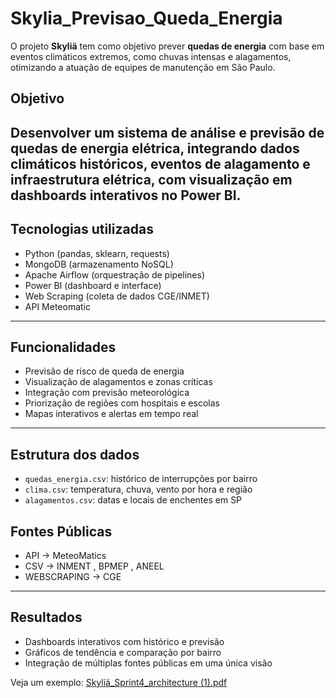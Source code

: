 # Skylia_Previsao_Queda_Energia
O projeto **Skyliä** tem como objetivo prever **quedas de energia** com base em eventos climáticos extremos, como chuvas intensas e alagamentos, otimizando a atuação de equipes de manutenção em São Paulo.

## Objetivo

Desenvolver um sistema de análise e previsão de quedas de energia elétrica, integrando dados climáticos históricos, eventos de alagamento e infraestrutura elétrica, com visualização em **dashboards interativos** no Power BI.
---
## Tecnologias utilizadas

- Python (pandas, sklearn, requests)
- MongoDB (armazenamento NoSQL)
- Apache Airflow (orquestração de pipelines)
- Power BI (dashboard e interface)
- Web Scraping (coleta de dados CGE/INMET)
- API Meteomatic
---
## Funcionalidades

- Previsão de risco de queda de energia
- Visualização de alagamentos e zonas críticas
- Integração com previsão meteorológica
- Priorização de regiões com hospitais e escolas
- Mapas interativos e alertas em tempo real
---
## Estrutura dos dados

- `quedas_energia.csv`: histórico de interrupções por bairro
- `clima.csv`: temperatura, chuva, vento por hora e região
- `alagamentos.csv`: datas e locais de enchentes em SP
## Fontes Públicas
- API -> MeteoMatics
- CSV -> INMENT , BPMEP , ANEEL
- WEBSCRAPING -> CGE
---
## Resultados

- Dashboards interativos com histórico e previsão
- Gráficos de tendência e comparação por bairro
- Integração de múltiplas fontes públicas em uma única visão


Veja um exemplo: [Skyliä_Sprint4_architecture (1).pdf](https://github.com/user-attachments/files/21145725/Skylia_Sprint4_architecture.1.pdf)

